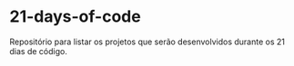 # 21-days-of-code
Repositório para listar os projetos que serão desenvolvidos durante os 21 dias de código.
